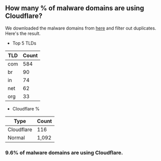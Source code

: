 ## How many % of malware domains are using Cloudflare?


We downloaded the malware domains from [here](https://urlhaus.abuse.ch) and filter out duplicates.
Here's the result.


[//]: # (start replacement)


- Top 5 TLDs

| TLD | Count |
| --- | --- |
| com | 584 |
| br | 90 |
| in | 74 |
| net | 62 |
| org | 33 |


- Cloudflare %

| Type | Count |
| --- | --- |
| Cloudflare | 116 |
| Normal | 1,092 |


### 9.6% of malware domains are using Cloudflare.
